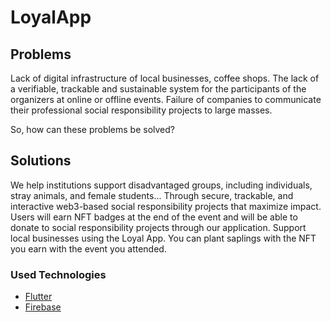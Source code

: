 # LoyalApp

## Problems
Lack of digital infrastructure of local businesses, coffee shops.
The lack of a verifiable, trackable and sustainable system for the participants of the organizers at online or offline events.
Failure of companies to communicate their professional social responsibility projects to large masses.

So, how can these problems be solved?

## Solutions
We help institutions support disadvantaged groups, including individuals, stray animals, and female students...
Through secure, trackable, and interactive web3-based social responsibility projects that maximize impact.
Users will earn NFT badges at the end of the event and will be able to donate to social responsibility projects through our application.
Support local businesses using the Loyal App.
You can plant saplings with the NFT you earn with the event you attended.

### Used Technologies
- [Flutter](https://flutter.dev/)
- [Firebase](firebase.google.com/)
